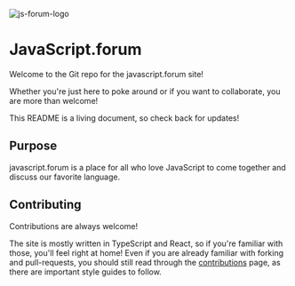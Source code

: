 ![js-forum-logo](https://github.com/jamespeeler/javascript-forum/assets/44689036/90cd55d5-3304-4e61-9518-eddba01ca503)

# JavaScript.forum

Welcome to the Git repo for the javascript.forum site! 

Whether you're just here to poke around or if you want to collaborate, you are more than welcome!

This README is a living document, so check back for updates!
## Purpose

javascript.forum is a place for all who love JavaScript to come together and discuss our favorite language.


## Contributing

Contributions are always welcome!

The site is mostly written in TypeScript and React, so if you're familiar with those, you'll feel right at home! Even if you are already familiar with forking and pull-requests, you should still read through the [contributions](CONTRIBUTIONS.md) page, as there are important style guides to follow.
